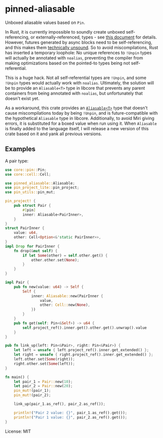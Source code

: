 # pinned-aliasable

Unboxed aliasable values based on `Pin`.

In Rust, it is currently impossible to soundly create unboxed self-referencing, or
externally-referenced, types - see [this
document](https://gist.github.com/Darksonn/1567538f56af1a8038ecc3c664a42462) for details.
However, futures generated by async blocks need to be self-referencing, and this makes them
[technically unsound](https://github.com/rust-lang/rust/issues/63818). So to avoid
miscompilations, Rust has inserted a temporary loophole: No unique references to `!Unpin` types
will actually be annotated with `noalias`, preventing the compiler from making optimizations
based on the pointed-to types being not self-referential.

This is a huge hack. Not all self-referential types are `!Unpin`, and some `!Unpin` types would
actually work with `noalias`. Ultimately, the solution will be to provide an `Aliasable<T>` type
in libcore that prevents any parent containers from being annotated with `noalias`, but
unfortunately that doesn't exist yet.

As a workaround, this crate provides an [`Aliasable<T>`] type that doesn't cause miscompilations
today by being `!Unpin`, and is future-compatible with the hypothetical `Aliasable` type in
libcore. Additionally, to avoid Miri giving errors, it is substituted for a boxed value when
run using it. When `Aliasable` is finally added to the language itself, I will release a new
version of this crate based on it and yank all previous versions.

[`Aliasable<T>`]: https://docs.rs/pinned-aliasable/*/pinned_aliasable/struct.Aliasable.html

## Examples

A pair type:

```rust
use core::pin::Pin;
use core::cell::Cell;

use pinned_aliasable::Aliasable;
use pin_project_lite::pin_project;
use pin_utils::pin_mut;

pin_project! {
    pub struct Pair {
        #[pin]
        inner: Aliasable<PairInner>,
    }
}
struct PairInner {
    value: u64,
    other: Cell<Option<&'static PairInner>>,
}
impl Drop for PairInner {
    fn drop(&mut self) {
        if let Some(other) = self.other.get() {
            other.other.set(None);
        }
    }
}

impl Pair {
    pub fn new(value: u64) -> Self {
        Self {
            inner: Aliasable::new(PairInner {
                value,
                other: Cell::new(None),
            })
        }
    }
    pub fn get(self: Pin<&Self>) -> u64 {
        self.project_ref().inner.get().other.get().unwrap().value
    }
}

pub fn link_up(left: Pin<&Pair>, right: Pin<&Pair>) {
    let left = unsafe { left.project_ref().inner.get_extended() };
    let right = unsafe { right.project_ref().inner.get_extended() };
    left.other.set(Some(right));
    right.other.set(Some(left));
}

fn main() {
    let pair_1 = Pair::new(10);
    let pair_2 = Pair::new(20);
    pin_mut!(pair_1);
    pin_mut!(pair_2);

    link_up(pair_1.as_ref(), pair_2.as_ref());

    println!("Pair 2 value: {}", pair_1.as_ref().get());
    println!("Pair 1 value: {}", pair_2.as_ref().get());
}
```

License: MIT
